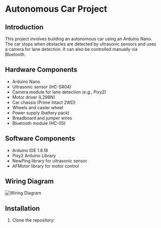# Autonomous Car Project

## Introduction
This project involves building an autonomous car using an Arduino Nano. The car stops when obstacles are detected by ultrasonic sensors and uses a camera for lane detection. It can also be controlled manually via Bluetooth.

## Hardware Components
- Arduino Nano
- Ultrasonic sensor (HC-SR04)
- Camera module for lane detection (e.g., Pixy2)
- Motor driver (L298N)
- Car chassis (Prime Intact 2WD)
- Wheels and caster wheel
- Power supply (battery pack)
- Breadboard and jumper wires
- Bluetooth module (HC-05)

## Software Components
- Arduino IDE 1.8.18
- Pixy2 Arduino Library
- NewPing library for ultrasonic sensor
- AFMotor library for motor control

## Wiring Diagram
![Wiring Diagram](wiring_diagram.png)

## Installation
1. Clone the repository:
